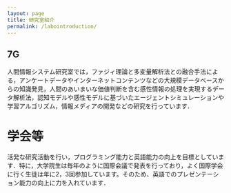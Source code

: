 ```yaml
---
layout: page
title: 研究室紹介
permalink: /labointroduction/
---
```

## 7G
人間情報システム研究室では，ファジィ理論と多変量解析法との融合手法による，アンケートデータやインターネットコンテンツなどの大規模データベースからの知識発見，人間のあいまいな価値判断を含む感性情報の処理を実現するデータ解析法，認知モデルや感性モデルに基づいたエージェントシミュレーションや学習アルゴリズム，情報メディアの開発などの研究を行っています．


# 学会等
活発な研究活動を行い，プログラミング能力と英語能力の向上を目標としています．特に，大学院生は毎年のように国際会議で発表を行っており，よく国際学会に行く生徒は年に2，3回参加しています。そのため、英語でのプレゼンテーション能力の向上に力を入れています．
